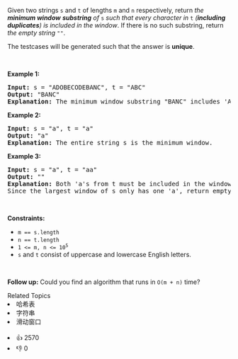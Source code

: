 <p>Given two strings <code>s</code> and <code>t</code> of lengths <code>m</code> and <code>n</code> respectively, return <em>the <strong>minimum window</strong></em> <span data-keyword="substring-nonempty"><strong><em>substring</em></strong></span><em> of </em><code>s</code><em> such that every character in </em><code>t</code><em> (<strong>including duplicates</strong>) is included in the window</em>. If there is no such substring, return <em>the empty string </em><code>""</code>.</p>

<p>The testcases will be generated such that the answer is <strong>unique</strong>.</p>

<p>&nbsp;</p> 
<p><strong class="example">Example 1:</strong></p>

<pre>
<strong>Input:</strong> s = "ADOBECODEBANC", t = "ABC"
<strong>Output:</strong> "BANC"
<strong>Explanation:</strong> The minimum window substring "BANC" includes 'A', 'B', and 'C' from string t.
</pre>

<p><strong class="example">Example 2:</strong></p>

<pre>
<strong>Input:</strong> s = "a", t = "a"
<strong>Output:</strong> "a"
<strong>Explanation:</strong> The entire string s is the minimum window.
</pre>

<p><strong class="example">Example 3:</strong></p>

<pre>
<strong>Input:</strong> s = "a", t = "aa"
<strong>Output:</strong> ""
<strong>Explanation:</strong> Both 'a's from t must be included in the window.
Since the largest window of s only has one 'a', return empty string.
</pre>

<p>&nbsp;</p> 
<p><strong>Constraints:</strong></p>

<ul> 
 <li><code>m == s.length</code></li> 
 <li><code>n == t.length</code></li> 
 <li><code>1 &lt;= m, n &lt;= 10<sup>5</sup></code></li> 
 <li><code>s</code> and <code>t</code> consist of uppercase and lowercase English letters.</li> 
</ul>

<p>&nbsp;</p> 
<p><strong>Follow up:</strong> Could you find an algorithm that runs in <code>O(m + n)</code> time?</p>

<div><div>Related Topics</div><div><li>哈希表</li><li>字符串</li><li>滑动窗口</li></div></div><br><div><li>👍 2570</li><li>👎 0</li></div>